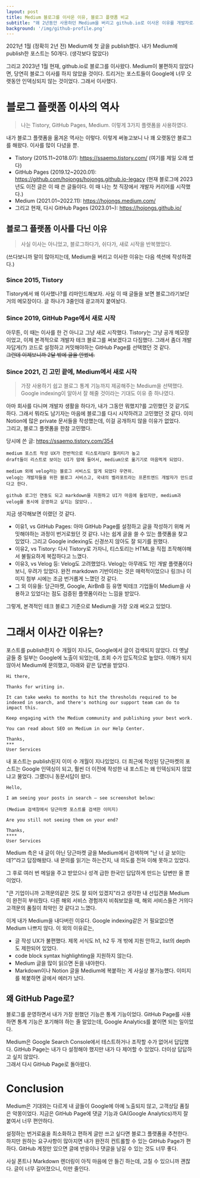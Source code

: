 ```yaml
---
layout: post
title: Medium 블로그를 이사온 이유, 블로그 플랫폼 비교
subtitle: "왜 2년동안 사용하던 Medium을 버리고 github.io로 이사온 이유를 개발자로서 이야기하려 한다."
background: '/img/github-profile.png'
---
```


2021년 1월 (정확히 2년 전) Medium에 첫 글을 publish했다. 내가 Medium에 publish한 포스트는 50개다. (생각보다 많았다)  

그리고 2023년 1월 현재, github.io로 블로그를 이사왔다. Medium이 불편하지 않았다면, 당연히 블로그 이사를 하지 않았을 것이다. 트리거는 포스트들이 Google에 너무 오랫동안 인덱싱되지 않는 것이었다. 그래서 이사했다.

# 블로그 플랫폼 이사의 역사

> 나는 Tistory, GitHub Pages, Medium. 이렇게 3가지 플랫폼을 사용하였다.

내가 블로그 플랫폼을 옮겨온 역사는 이렇다. 이렇게 써놓고보니 나 꽤 오랫동안 블로그를 해왔다. 이사를 많이 다녔을 뿐.

- Tistory (2015.11~2018.07): <https://ssaemo.tistory.com/> (여기를 제일 오래 썼다)
- GitHub Pages (2019.12~2020.01): <https://github.com/hojongs/hojongs.github.io-legacy> (현재 블로그에 2023년도 이전 글은 이 때 쓴 글들이다. 이 때 나는 첫 직장에서 개발자 커리어를 시작했다.)
- Medium (2021.01~2022.11): <https://hojongs.medium.com/>
- 그리고 현재, 다시 GitHub Pages (2023.01~): <https://hojongs.github.io/>

## 블로그 플랫폼 이사를 다닌 이유

> 사실 이사는 아니었고, 블로그하다가, 쉬다가, 새로 시작을 반복했었다.

(쓰다보니까 말이 많아지는데, Medium을 버리고 이사한 이유는 다음 섹션에 작성하겠다.)

### Since 2015, Tistory

Tistory에서 왜 이사했나?를 리마인드해보자. 사실 이 때 글들을 보면 블로그라기보단 거의 메모장이다. 글 하나가 3줄인데 광고까지 붙여놨다.

### Since 2019, GitHub Page에서 새로 시작

아무튼, 이 때는 이사를 한 건 아니고 그냥 새로 시작했다. Tistory는 그냥 공개 메모장이었고, 이제 본격적으로 개발자 테크 블로그를 써보겠다고 다짐했다. 그래서 좀더 개발자답게(?) 코드로 설정하고 커밋해야하는 GitHub Page를 선택했던 것 같다.  
~~그런데 이제보니까 2달 밖에 글을 안썼네.~~

### Since 2021, 긴 고민 끝에, Medium에서 새로 시작

> 가장 사용하기 쉽고 블로그 통계 기능까지 제공해주는 Medium을 선택했다. Google indexing이 알아서 잘 해줄 것이라는 기대도 이유 중 하나였다.

아마 회사를 다니며 개발자 생활을 하다가, 내가 그동안 뭐했지?를 고민했던 것 같기도 하다. 그래서 뭐라도 남기자는 마음에 블로그를 다시 시작하려고 고민했던 것 같다. 이미 Notion에 많은 private 문서들을 작성했는데, 이걸 공개하지 않을 이유가 없었다.  
그리고, 블로그 플랫폼을 한참 고민했다.

당시에 쓴 글: <https://ssaemo.tistory.com/354>

```
medium 포스트 작성 UX가 전반적으로 티스토리보다 퀄리티가 높고
draft들이 리스트로 보이는 UI가 맘에 들어서, medium으로 옮기기로 마음먹게 되었다.

medium 외에 velog라는 블로그 서비스도 알게 되었다 우연히.
velog는 개발자들을 위한 블로그 서비스고, 국내의 벨라포트라는 프론트엔드 개발자가 만드셨다고 한다.

github 로그인 연동도 되고 markdown을 지원하고 UI가 마음에 들었지만, medium과 velog를 동시에 운영하고 싶지는 않았다..
```

지금 생각해보면 이랬던 것 같다.

- 이유1, vs GitHub Pages: 아마 GitHub Page를 설정하고 글을 작성하기 위해 커밋해야하는 과정이 번거로웠던 것 같다. 나는 쉽게 글을 쓸 수 있는 플랫폼을 찾고 있었다. 그리고 Google indexing도 신경쓰지 않아도 잘 되기를 원했다.
- 이유2, vs Tistory: 다시 Tistory로 가자니, 티스토리는 HTML을 직접 조작해야해서 불필요하게 복잡하다고 느꼈다. 
- 이유3, vs Velog 등: Velog도 고려했었다. Velog는 아무래도 1인 개발 플랫폼이다보니, 우려가 있었다. 완전 markdown 기반이라는 것은 매력적이었으나 링크나 이미지 첨부 시에는 조금 번거롭게 느꼈던 것 같다.
- 그 외 이유들: 당근마켓, Google, AirBnB 등 유명 빅테크 기업들이 Medium을 사용하고 있었다는 점도 검증된 플랫폼이라는 느낌을 받았다.

그렇게, 본격적인 테크 블로그 기준으로 Medium을 가장 오래 써오고 있었다.

# 그래서 이사간 이유는?

포스트를 publish한지 수 개월이 지나도, Google에서 글이 검색되지 않았다. 더 옛날 글들 중 일부는 Google에 노출이 되었는데, 조회 수가 압도적으로 높았다. 이해가 되지 않아서 Medium에 문의했고, 아래와 같은 답변을 받았다.

```
Hi there,
 
Thanks for writing in.
 
It can take weeks to months to hit the thresholds required to be indexed in search, and there's nothing our support team can do to impact this.
 
Keep engaging with the Medium community and publishing your best work. 
 
You can read about SEO on Medium in our Help Center.

Thanks,
***
User Services
```

내 포스트는 publish된지 이미 수 개월이 지나있었다. 더 최근에 작성된 당근마켓의 포스트는 Google 인덱싱이 되고, 훨씬 더 이전에 작성한 내 포스트는 왜 인덱싱되지 않았냐고 물었다. 그럤더니 동문서답이 왔다.

```
Hello,
 
I am seeing your posts in search – see screenshot below:

(Medium 검색창에서 당근마켓 포스트를 검색한 이미지)
 
Are you still not seeing them on your end?
 
Thanks,
****
User Services
```

Medium 측은 내 글이 아닌 당근마켓 글을 Medium에서 검색하며 "난 너 글 보이는데?"라고 답장해왔다. 내 문의를 읽기는 하는건지, 내 의도를 전혀 이해 못하고 있었다.

그 후로 여러 번 메일을 주고 받았으나 성격 급한 한국인 답답하게 만드는 답변만 올 뿐이었다.

"큰 기업이니까 고객문의같은 것도 잘 되어 있겠지"라고 생각한 내 선입견을 Medium이 완전히 부숴줬다. 다른 해외 서비스 경험까지 비춰보았을 때, 해외 서비스들은 거의다 고객문의 품질이 최악인 것 같다고 느꼈다.

이게 내가 Medium을 내다버린 이유다. Google indexing같은 거 필요없으면 Medium 나쁘지 않다. 이 외의 이유로는,

- 글 작성 UX가 불편했다. 제목 서식도 h1, h2 두 개 밖에 지원 안하고, list의 depth도 제한되어 있었다.
- code block syntax highlighting을 지원하지 않는다.
- Medium 글을 많이 읽으면 돈을 내야한다.
- Markdown이나 Notion 글을 Medium에 복붙하는 게 사실상 불가능헀다. 이미지를 복붙하면 글에서 에러가 났다.

## 왜 GitHub Page로?

블로그를 운영하면서 내가 가장 원했던 기능은 통계 기능이었다. GitHub Page를 사용하면 통계 기능은 포기해야 하는 줄 알았는데, Google Analytics를 붙이면 되는 일이었다.

Medium은 Google Search Console에서 테스트하거나 조작할 수가 없어서 답답했다. GitHub Page는 내가 다 설정해야 했지만 내가 다 제어할 수 있었다. 더이상 답답하고 싶지 않았다.  
그래서 다시 GitHub Page로 돌아왔다.

# Conclusion

Medium은 기대와는 다르게 내 글들이 Google에 아예 노출되지 않고, 고객상담 품질은 악몽이었다. 지금은 GitHub Page에 댓글 기능과 GA(Google Analytics)까지 잘 붙여서 너무 편안하다.

설정하는 번거로움을 최소화하고 편하게 글만 쓰고 싶다면 블로그 플랫폼을 추천한다. 하지만 원하는 요구사항이 많아지면 내가 완전히 컨트롤할 수 있는 GitHub Page가 편하다. GitHub 계정만 있으면 글에 반응이나 댓글을 남길 수 있는 것도 너무 좋다.

사실 폰트나 Markdown 렌더링이 아직 마음에 안 들긴 하는데, 고칠 수 있으니까 괜찮다. 글이 너무 길어졌으니, 이만 줄인다.
